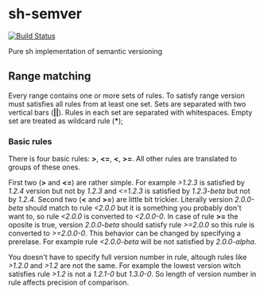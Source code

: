 sh-semver
=========

[![Build Status](https://travis-ci.org/jsokolowski/sh-semver.svg?branch=master)](https://travis-ci.org/jsokolowski/sh-semver)

Pure sh implementation of semantic versioning

Range matching
--------------

Every range contains one or more sets of rules. To satisfy range version must satisfies all rules from at least one set. Sets are separated with two vertical bars (__||__). Rules in each set are separated with whitespaces. Empty set are treated as wildcard rule (__\*__);

### Basic rules

There is four basic rules: __>__, __<=__, __<__, __>=__. All other rules are translated to groups of these ones.

First two (__>__ and __<=__) are rather simple. For example _>1.2.3_ is satisfied by _1.2.4_ version but not by _1.2.3_ and _<=1.2.3_ is satisfied by _1.2.3-beta_ but not by _1.2.4_. Second two (__<__ and __>=__) are little bit trickier. Literally version _2.0.0-beta_ should match to rule _<2.0.0_ but it is something you probably don't want to, so rule _<2.0.0_ is converted to _<2.0.0-0_. In case of rule __>=__ the oposite is true, version _2.0.0-beta_ should satisfy rule _>=2.0.0_ so this rule is converted to _>=2.0.0-0_. This behavior can be changed by specifying a prerelase. For example rule _<2.0.0-beta_ will be not satisfied by _2.0.0-alpha_.

You doesn't have to specify full version number in rule, altough rules like _>1.2.0_ and _>1.2_ are not the same. For example the lowest version witch satisfies rule _>1.2_ is not a _1.2.1-0_ but _1.3.0-0_. So length of version number in rule affects precision of comparison.


